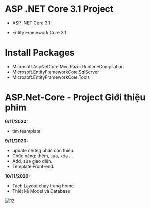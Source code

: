 # ASP .NET Core 3.1 Project
- ASP .NET Core 3.1

- Entity Framework Core 3.1

# Install Packages

- Microsoft.AspNetCore.Mvc.Razor.RuntimeCompilation
- Microsoft.EntityFrameworkCore.SqlServer
- Microsoft.EntityFrameworkCore.Tools

# ASP.Net-Core - Project Giới thiệu phim

**6/11/2020:** 
- tìm teamplate

**9/11/2020:**
- update những phần còn thiếu.
- Chức năng: thêm, sửa, xóa ...
- Add, sửa giao diện.
- Template Front-end.

**10/11/2020:**
- Tách Layout chạy trang home.
- Thiết kế Model và Database

![12](https://user-images.githubusercontent.com/70925582/98694162-b6e47900-23a3-11eb-8d49-a3e87c0be5eb.png)

